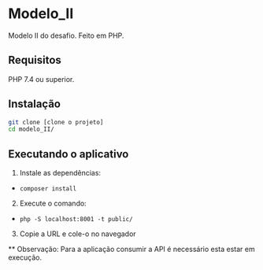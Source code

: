 # Modelo_II

Modelo II do desafio. Feito em PHP.

## Requisitos

PHP 7.4 ou superior.

## Instalação

```bash
git clone [clone o projeto]
cd modelo_II/

```

## Executando o aplicativo

1. Instale as dependências:

* `composer install`

2. Execute o comando:

- `php -S localhost:8001 -t public/`

3. Copie a URL e cole-o no navegador


** Observação: 
Para a aplicação consumir a API é necessário esta estar em execução.
